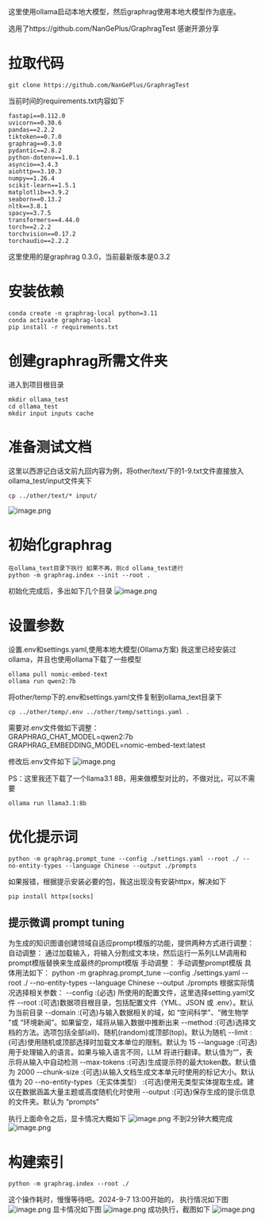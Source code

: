 这里使用ollama启动本地大模型，然后graphrag使用本地大模型作为底座。

选用了https://github.com/NanGePlus/GraphragTest 感谢开源分享


# 拉取代码

```
git clone https://github.com/NanGePlus/GraphragTest
```
当前时间的requirements.txt内容如下

```
fastapi==0.112.0
uvicorn==0.30.6
pandas==2.2.2
tiktoken==0.7.0
graphrag==0.3.0
pydantic==2.8.2
python-dotenv==1.0.1
asyncio==3.4.3
aiohttp==3.10.3
numpy==1.26.4
scikit-learn==1.5.1
matplotlib==3.9.2
seaborn==0.13.2
nltk==3.8.1
spacy==3.7.5
transformers==4.44.0
torch==2.2.2
torchvision==0.17.2
torchaudio==2.2.2
```
这里使用的是graphrag 0.3.0，当前最新版本是0.3.2
# 安装依赖

```
conda create -n graphrag-local python=3.11
conda activate graphrag-local
pip install -r requirements.txt
```

# 创建graphrag所需文件夹
进入到项目根目录

```shell
mkdir ollama_test  
cd ollama_test  
mkdir input inputs cache
```
# 准备测试文档
这里以西游记白话文前九回内容为例，将other/text/下的1-9.txt文件直接放入ollama_test/input文件夹下


```shell
cp ../other/text/* input/
```
![image.png](https://gitee.com/hxc8/images9/raw/master/img/202409071255643.png)

# 初始化graphrag

```shell
在ollama_text目录下执行 如果不再，则cd ollama_test进行
python -m graphrag.index --init --root .
```
初始化完成后，多出如下几个目录
![image.png](https://gitee.com/hxc8/images9/raw/master/img/202409070914005.png)
# 设置参数
设置.env和settings.yaml,使用本地大模型(Ollama方案)
我这里已经安装过ollama，并且也使用ollama下载了一些模型

```
ollama pull nomic-embed-text
ollama run qwen2:7b
```

将other/temp下的.env和settings.yaml文件复制到ollama_text目录下

```
cp ../other/temp/.env ../other/temp/settings.yaml .
```

需要对.env文件做如下调整：  
GRAPHRAG_CHAT_MODEL=qwen2:7b
GRAPHRAG_EMBEDDING_MODEL=nomic-embed-text:latest

修改后.env文件如下
![image.png](https://gitee.com/hxc8/images9/raw/master/img/202409071258327.png)

PS：这里我还下载了一个llama3.1 8B，用来做模型对比的，不做对比，可以不需要

```
ollama run llama3.1:8b
```

# 优化提示词

```
python -m graphrag.prompt_tune --config ./settings.yaml --root ./ --no-entity-types --language Chinese --output ./prompts
```
如果报错，根据提示安装必要的包，我这出现没有安装httpx，解决如下

```
pip install httpx[socks]
```
## 提示微调 prompt tuning
为生成的知识图谱创建领域自适应prompt模版的功能，提供两种方式进行调整：
自动调整： 通过加载输入，将输入分割成文本块，然后运行一系列LLM调用和prompt模版替换来生成最终的prompt模版
手动调整： 手动调整prompt模版
具体用法如下：
python -m graphrag.prompt_tune --config ./settings.yaml --root ./ --no-entity-types --language Chinese --output ./prompts
根据实际情况选择相关参数：
--config :(必选) 所使用的配置文件，这里选择setting.yaml文件
--root :(可选)数据项目根目录，包括配置文件（YML、JSON 或 .env）。默认为当前目录
--domain :(可选)与输入数据相关的域，如 “空间科学”、“微生物学 ”或 “环境新闻”。如果留空，域将从输入数据中推断出来
--method :(可选)选择文档的方法。选项包括全部(all)、随机(random)或顶部(top)。默认为随机
--limit :(可选)使用随机或顶部选择时加载文本单位的限制。默认为 15
--language :(可选)用于处理输入的语言。如果与输入语言不同，LLM 将进行翻译。默认值为“”，表示将从输入中自动检测
--max-tokens :(可选)生成提示符的最大token数。默认值为 2000
--chunk-size :(可选)从输入文档生成文本单元时使用的标记大小。默认值为 20
--no-entity-types（无实体类型） :(可选)使用无类型实体提取生成。建议在数据涵盖大量主题或高度随机化时使用
--output :(可选)保存生成的提示信息的文件夹。默认为 “prompts”


执行上面命令之后，显卡情况大概如下
![image.png](https://gitee.com/hxc8/images9/raw/master/img/202409071135046.png)
不到2分钟大概完成
![image.png](https://gitee.com/hxc8/images9/raw/master/img/202409071136790.png)


# 构建索引

```shell
python -m graphrag.index --root ./                    
```
这个操作耗时，慢慢等待吧。2024-9-7 13:00开始的，
执行情况如下图
![image.png](https://gitee.com/hxc8/images9/raw/master/img/202409071138457.png)
显卡情况如下图
![image.png](https://gitee.com/hxc8/images9/raw/master/img/202409071138490.png)
成功执行，截图如下
![image.png](https://gitee.com/hxc8/images9/raw/master/img/202409071237142.png)



